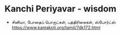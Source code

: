 # Kanchi Periyavar - wisdom

* சினிமா, போதைப் பொருட்கள், பத்திரிகைகள், ஸ்போர்ட்ஸ் <https://www.kamakoti.org/tamil/7dk172.html>